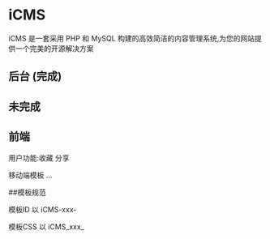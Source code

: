 # iCMS

iCMS 是一套采用 PHP 和 MySQL 构建的高效简洁的内容管理系统,为您的网站提供一个完美的开源解决方案



##	后台 (完成)

##	未完成

##	前端

用户功能:收藏 分享

移动端模板 ...

##模板规范

模板ID  以 iCMS-xxx-

模板CSS 以 iCMS_xxx_

